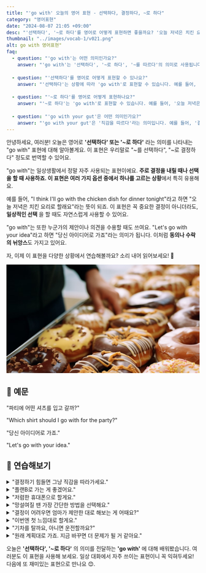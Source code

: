 ```yaml
---
title: "'go with' 오늘의 영어 표현 - 선택하다, 결정하다, ~로 하다"
category: "영어표현"
date: "2024-08-07 21:05 +09:00"
desc: "'선택하다', '~로 하다'를 영어로 어떻게 표현하면 좋을까요? '오늘 저녁은 치킨 요리로 할래요', '당신 아이디어로 가죠' 등을 영어로 표현하는 법을 배워봅시다. 다양한 예문을 통해서 연습하고 본인의 표현으로 만들어 보세요."
thumbnail: "../images/vocab-1/v021.png"
alt: go with 영어표현"
faq:
  - question: "'go with'는 어떤 의미인가요?"
    answer: "'go with'는 '선택하다', '~로 하다', '~를 따르다'의 의미로 사용됩니다. 결정을 내리거나 선택을 할 때 자주 사용되는 표현입니다."

  - question: "'선택하다'를 영어로 어떻게 표현할 수 있나요?"
    answer: "'선택하다'는 상황에 따라 'go with'로 표현할 수 있습니다. 예를 들어, '저녁으로 치킨을 선택했어'는 'I went with chicken for dinner'로 말할 수 있습니다."

  - question: "'~로 하다'를 영어로 어떻게 표현하나요?"
    answer: "'~로 하다'는 'go with'로 표현할 수 있습니다. 예를 들어, '오늘 저녁은 치킨 요리로 할래요'는 'I think I'll go with the chicken dish for dinner tonight'로 말할 수 있습니다."

  - question: "'go with your gut'은 어떤 의미인가요?"
    answer: "'go with your gut'은 '직감을 따르다'라는 의미입니다. 예를 들어, '결정하기 힘들면 그냥 직감을 따라가세요'는 'If you can't decide, just go with your gut feeling'으로 표현할 수 있습니다."
---
```


안녕하세요, 여러분! 오늘은 영어로 **'선택하다' 또는 '~로 하다'** 라는 의미를 나타내는 "go with" 표현에 대해 알아볼게요. 이 표현은 우리말로 "~를 선택하다", "~로 결정하다" 정도로 번역할 수 있어요.

"go with"는 일상생활에서 정말 자주 사용되는 표현이에요. **주로 결정을 내릴 때나 선택을 할 때 사용하죠. 이 표현은 여러 가지 옵션 중에서 하나를 고르는 상황**에서 특히 유용해요.

예를 들어, "I think I'll go with the chicken dish for dinner tonight"라고 하면 "오늘 저녁은 치킨 요리로 할래요"라는 뜻이 되죠. 이 표현은 꼭 중요한 결정이 아니더라도, **일상적인 선택** 을 할 때도 자연스럽게 사용할 수 있어요.

"go with"는 또한 누군가의 제안이나 의견을 수용할 때도 쓰여요. "Let's go with your idea"라고 하면 "당신 아이디어로 가죠"라는 의미가 됩니다. 이처럼 **동의나 수락의 뉘앙스**도 가지고 있어요.

자, 이제 이 표현을 다양한 상황에서 연습해볼까요? 소리 내어 읽어보세요! 🚀

![go with](../images/vocab-1/v021-1.png)

## 📖 예문

"파티에 어떤 셔츠를 입고 갈까?"

"Which shirt should I go with for the party?"

"당신 아이디어로 가죠."

"Let's go with your idea."

## 💬 연습해보기

<details>
<summary>"결정하기 힘들면 그냥 직감을 따라가세요."</summary>
<span>"If you can't decide, just go with your gut feeling."</span>
</details>

<details>
<summary>"플랜B로 가는 게 좋겠어요."</summary>
<span>"We should go with Plan B."</span>
</details>

<details>
<summary>"저렴한 휴대폰으로 할게요."</summary>
<span>"I think I'll go with the cheaper phone."</span>
</details>

<details>
<summary>"망설여질 땐 가장 간단한 방법을 선택해요."</summary>
<span>"When in doubt, go with the simplest option."</span>
</details>

<details>
<summary>"결정이 어려우면 엄마가 제안한 대로 해보는 게 어때요?"</summary>
<span>"If you're having trouble deciding, why don't you go with what your mom suggested?"</span>
</details>

<details>
<summary>"이번엔 첫 느낌대로 할게요."</summary>
<span>"I'm gonna go with my first instinct on this one."</span>
</details>

<details>
<summary>"기차를 탈까요, 아니면 운전할까요?"</summary>
<span>"Should we go with the train or drive?"</span>
</details>

<details>
<summary>"원래 계획대로 가죠. 지금 바꾸면 더 문제가 될 거 같아요."</summary>
<span>"Let's go with the original plan. Changing it now might cause more problems."</span>
</details>

오늘은 **'선택하다', '~로 하다'** 의 의미를 전달하는 **'go with'** 에 대해 배워봤습니다. 여러분도 이 표현을 사용해 보세요. 일상 대화에서 자주 쓰이는 표현이니 꼭 익혀두세요! 다음에 또 재미있는 표현으로 만나요 😊.
